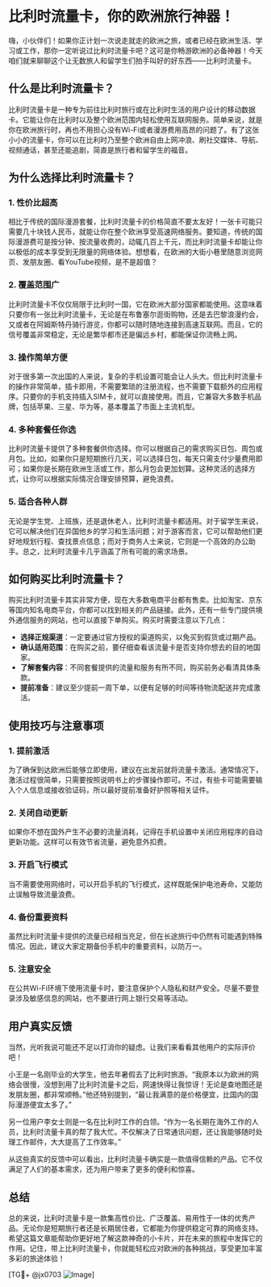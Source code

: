 # 比利时流量卡，你的欧洲旅行神器！

嗨，小伙伴们！如果你正计划一次说走就走的欧洲之旅，或者已经在欧洲生活、学习或工作，那你一定听说过比利时流量卡吧？这可是你畅游欧洲的必备神器！今天咱们就来聊聊这个让无数旅人和留学生们拍手叫好的好东西——比利时流量卡。

## 什么是比利时流量卡？

比利时流量卡是一种专为前往比利时旅行或在比利时生活的用户设计的移动数据卡。它能让你在比利时以及整个欧洲范围内轻松使用互联网服务。简单来说，就是你在欧洲旅行时，再也不用担心没有Wi-Fi或者漫游费用高昂的问题了。有了这张小小的流量卡，你可以在比利时乃至整个欧洲自由上网冲浪、刷社交媒体、导航、视频通话，甚至还能追剧，简直是旅行者和留学生的福音。

## 为什么选择比利时流量卡？

### 1. **性价比超高**
相比于传统的国际漫游套餐，比利时流量卡的价格简直不要太友好！一张卡可能只需要几十块钱人民币，就能让你在整个欧洲享受高速网络服务。要知道，传统的国际漫游费可是按分钟、按流量收费的，动辄几百上千元，而比利时流量卡却能让你以极低的成本享受到无限量的网络体验。想想看，在欧洲的大街小巷里随意浏览网页、发朋友圈、看YouTube视频，是不是超值？

### 2. **覆盖范围广**
比利时流量卡不仅仅局限于比利时一国，它在欧洲大部分国家都能使用。这意味着只要你有一张比利时流量卡，无论是在布鲁塞尔逛街购物，还是去巴黎浪漫约会，又或者在阿姆斯特丹骑行游览，你都可以随时随地连接到高速互联网。而且，它的信号覆盖非常稳定，无论是繁华都市还是偏远乡村，都能保证你流畅上网。

### 3. **操作简单方便**
对于很多第一次出国的人来说，复杂的手机设置可能会让人头大。但比利时流量卡的操作非常简单，插卡即用，不需要繁琐的注册流程，也不需要下载额外的应用程序。只要你的手机支持插入SIM卡，就可以直接使用。而且，它兼容大多数手机品牌，包括苹果、三星、华为等，基本覆盖了市面上主流机型。

### 4. **多种套餐任你选**
比利时流量卡提供了多种套餐供你选择。你可以根据自己的需求购买日包、周包或月包。比如，如果你只是短期旅行几天，可以选择日包，每天只需支付少量费用即可；如果你是长期在欧洲生活或工作，那么月包会更加划算。这种灵活的选择方式，让你可以根据实际情况合理安排预算，避免浪费。

### 5. **适合各种人群**
无论是学生党、上班族，还是退休老人，比利时流量卡都适用。对于留学生来说，它可以解决他们在异国他乡的学习和生活问题；对于游客而言，它可以帮助他们更好地规划行程、查找景点信息；而对于商务人士来说，它则是一个高效的办公助手。总之，比利时流量卡几乎涵盖了所有可能的需求场景。

## 如何购买比利时流量卡？

购买比利时流量卡其实非常方便，现在大多数电商平台都有售卖。比如淘宝、京东等国内知名电商平台，你都可以找到相关的产品链接。此外，还有一些专门提供境外通信服务的网站，也可以直接下单购买。购买时需要注意以下几点：

- **选择正规渠道**：一定要通过官方授权的渠道购买，以免买到假货或过期产品。
- **确认适用范围**：在购买之前，要仔细查看该流量卡是否支持你想去的目的地国家。
- **了解套餐内容**：不同套餐提供的流量和服务有所不同，购买前务必看清具体条款。
- **提前准备**：建议至少提前一周下单，以便有足够的时间等待物流配送并完成激活。

## 使用技巧与注意事项

### 1. **提前激活**
为了确保到达欧洲后能够立即使用，建议在出发前就将流量卡激活。通常情况下，激活过程很简单，只需要按照说明书上的步骤操作即可。不过，有些卡可能需要输入个人信息或接收验证码，所以最好提前准备好护照等相关证件。

### 2. **关闭自动更新**
如果你不想在国外产生不必要的流量消耗，记得在手机设置中关闭应用程序的自动更新功能。这样可以有效节省流量，避免意外扣费。

### 3. **开启飞行模式**
当不需要使用网络时，可以开启手机的飞行模式，这样既能保护电池寿命，又能防止误触导致流量浪费。

### 4. **备份重要资料**
虽然比利时流量卡提供的流量已经相当充足，但在长途旅行中仍然有可能遇到特殊情况。因此，建议大家定期备份手机中的重要资料，以防万一。

### 5. **注意安全**
在公共Wi-Fi环境下使用流量卡时，要注意保护个人隐私和财产安全。尽量不要登录涉及敏感信息的网站，也不要进行网上银行交易等活动。

## 用户真实反馈

当然，光听我说可能还不足以打消你的疑虑。让我们来看看其他用户的实际评价吧！

小王是一名刚毕业的大学生，他去年暑假去了比利时旅游。“我原本以为欧洲的网络会很慢，没想到用了比利时流量卡之后，网速快得让我惊讶！无论是查地图还是发朋友圈，都非常顺畅。”他还特别提到，“最让我满意的是价格便宜，比国内的国际漫游便宜太多了。”

另一位用户李女士则是一名在比利时工作的白领。“作为一名长期在海外工作的人员，比利时流量卡真的帮了我大忙。不仅解决了日常通讯问题，还让我能够随时处理工作邮件，大大提高了工作效率。”

从这些真实的反馈中可以看出，比利时流量卡确实是一款值得信赖的产品。它不仅满足了人们的基本需求，还为用户带来了更多的便利和惊喜。

## 总结

总的来说，比利时流量卡是一款集高性价比、广泛覆盖、易用性于一体的优秀产品。无论你是短期旅行者还是长期居住者，它都能为你提供稳定可靠的网络支持。希望这篇文章能帮助你更好地了解这款神奇的小卡片，并在未来的旅程中发挥它的作用。记住，带上比利时流量卡，你就能轻松应对欧洲的各种挑战，享受更加丰富多彩的旅途体验！

[TG💪+ @jx0703 ![Image](https://github.com/user-attachments/assets/dbca1d08-cadb-493c-b0ec-ad6f7a83f270)]